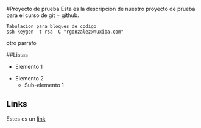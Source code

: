 #Proyecto de prueba
Esta es la descripcion de nuestro proyecto de prueba para el curso de git + github.

	Tabulacion para bloques de codigo
    ssh-keygen -t rsa -C "rgonzalez@nuxiba.com"

otro parrafo

##Listas
+ Elemento 1
* Elemento 2
	+ Sub-elemento 1

## Links
Estes es un [link](http://google.com)